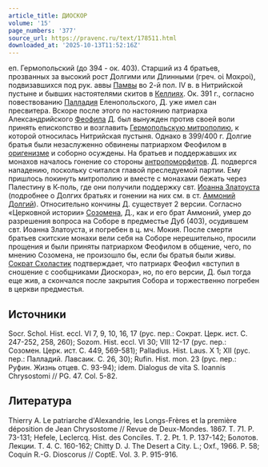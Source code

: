 ```yaml
---
article_title: ДИОСКОР
volume: '15'
page_numbers: '377'
source_url: https://pravenc.ru/text/178511.html
downloaded_at: '2025-10-13T11:52:16Z'
---
```


еп. Гермопольский (до 394 - ок. 403). Старший из 4 братьев, прозванных за высокий рост Долгими или Длинными (греч. οἱ Μακροί), подвизавшихся под рук. аввы [Памвы](https://pravenc.ru/text/Памвы.html) во 2-й пол. IV в. в Нитрийской пустыне и бывших настоятелями скитов в [Келлиях](https://pravenc.ru/text/Келлиях.html). Ок. 391 г., согласно повествованию [Палладия](https://pravenc.ru/text/Палладий.html) Еленопольского, Д. уже имел сан пресвитера. Вскоре после этого по настоянию патриарха Александрийского [Феофила](https://pravenc.ru/text/Феофил.html) Д. был вынужден против своей воли принять епископство и возглавить [Гермопольскую митрополию](<https://pravenc.ru/text/Гермопольскую митрополию.html>), к которой относилась Нитрийская пустыня. Однако в 399/400 г. Долгие братья были незаслуженно обвинены патриархом Феофилом в [оригенизме](https://pravenc.ru/text/оригенизме.html) и соборно осуждены. На братьев и поддержавших их монахов началось гонение со стороны [антропоморфитов](https://pravenc.ru/text/антропоморфитов.html). Д. подвергся нападению, поскольку считался главой преследуемой партии. Ему пришлось покинуть митрополию и вместе с монахами бежать через Палестину в К-поль, где они получили поддержку свт. [Иоанна Златоуста](<https://pravenc.ru/text/Иоанн Златоуст.html>) (подробнее о Долгих братьях и гонении на них см. в ст. [Аммоний Долгий](<https://pravenc.ru/text/Аммоний Долгий.html>)). Относительно кончины Д. существует 2 версии. Согласно «Церковной истории» [Созомена](https://pravenc.ru/text/Созомен.html), Д., как и его брат Аммоний, умер до разрешения вопроса на Соборе в предместье Дуб (403), осудившем свт. Иоанна Златоуста, и погребен в ц. мч. Мокия. После смерти братьев скитские монахи вели себя на Соборе нерешительно, просили прощения и были приняты патриархом Феофилом в общение, чего, по мнению Созомена, не произошло бы, если бы братья были живы. [Сократ Схоластик](<https://pravenc.ru/text/Сократ Схоластик.html>) подтверждает, что патриарх Феофил «вступил в сношение с сообщниками Диоскора», но, по его версии, Д. был тогда еще жив, а скончался после закрытия Собора и торжественно погребен в церкви предместья.

## Источники

Socr. Schol. Hist. eccl. VI 7, 9, 10, 16, 17 (рус. пер.: Сократ. Церк. ист. С. 247-252, 258, 260); Sozom. Hist. eccl. VI 30; VIII 12-17 (рус. пер.: Созомен. Церк. ист. С. 449, 569-581); Palladius. Hist. Laus. X 1; XII (рус. пер.: Палладий. Лавсаик. С. 26, 30); Rufin. Hist. mon. 23 (рус. пер.: Руфин. Жизнь отцев. С. 93-94); idem. Dialogus de vita S. Ioannis Chrysostomi // PG. 47. Col. 5-82.

## Литература

Thierry A. Le patriarche d'Alexandrie, les Longs-Frères et la première déposition de Jean Chrysostome // Revue de Deux-Mondes. 1867. T. 71. P. 73-131; Hefele, Leclercq. Hist. des Conciles. T. 2. Pt. 1. P. 137-142; Болотов. Лекции. Т. 4. С. 160-162; Chitty D. J. The Desert a City. L.; Oxf., 1966. P. 58; Coquin R.-G. Dioscorus // CoptE. Vol. 3. P. 915-916.
